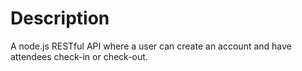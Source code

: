 # Description
  A node.js RESTful API where a user can create an account and have attendees check-in or check-out.





